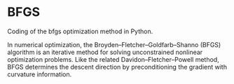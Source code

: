 # BFGS
Coding of the bfgs optimization method in Python.

In numerical optimization, the Broyden–Fletcher–Goldfarb–Shanno (BFGS) algorithm is an iterative method for solving unconstrained nonlinear optimization problems. Like the related Davidon–Fletcher–Powell method, BFGS determines the descent direction by preconditioning the gradient with curvature information.
